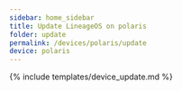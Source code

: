 ```yaml
---
sidebar: home_sidebar
title: Update LineageOS on polaris
folder: update
permalink: /devices/polaris/update
device: polaris
---
```

{% include templates/device_update.md %}
